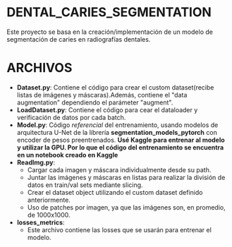 # DENTAL_CARIES_SEGMENTATION
Este proyecto se basa en la creación/implementación de un modelo de segmentación de caries en radiografías dentales. 

# ARCHIVOS
- **Dataset.py**: Contiene el código para crear el custom dataset(recibe listas de imágenes y máscaras).Además, contiene el "data augmentation" dependiendo el parámeter "augment".
- **LoadDataset.py**: Contiene el código para cear el dataloader y verificación de datos por cada batch.
- **Model.py**: Código *referencial* del entrenamiento, usando modelos de arquitectura U-Net de la librería **segmentation_models_pytorch** con encoder de pesos preentrenados. **Usé Kaggle para entrenar al modelo y utilizar la GPU. Por lo que el código del entrenamiento se encuentra en un notebook creado en Kaggle**
- **ReadImg.py**:
  -  Cargar cada imagen y máscara individualmente desde su path.
  -  Juntar las imágenes y máscaras en listas para realizar la división de datos en train/val sets mediante slicing.
  -  Crear el dataset object utilizando el custom dataset definido anteriormente.
  -  Uso de patches por imagen, ya que las imágenes son, en promedio, de 1000x1000.
- **losses_metrics**:
  - Este archivo contiene las losses que se usarán para entrenar el modelo. 
